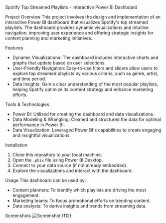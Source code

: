 
 Spotify Top Streamed Playlists - Interactive Power BI Dashboard

 Project Overview
This project involves the design and implementation of an interactive Power BI dashboard that visualizes Spotify's top streamed playlists. The dashboard provides dynamic visualizations and intuitive navigation, improving user experience and offering strategic insights for content planning and marketing initiatives.

 Features
- Dynamic Visualizations: The dashboard includes interactive charts and graphs that update based on user selections.
- User-Friendly Navigation: Easy-to-use filters and slicers allow users to explore top streamed playlists by various criteria, such as genre, artist, and time period.
- Data Insights: Gain a clear understanding of the most popular playlists, helping Spotify optimize its content strategy and enhance marketing efforts.

 Tools & Technologies
- Power BI: Utilized for creating the dashboard and data visualizations.
- Data Modeling & Wrangling: Cleaned and structured the data for optimal performance in Power BI.
- Data Visualization: Leveraged Power BI's capabilities to create engaging and insightful visualizations.

 Installation
1. Clone this repository to your local machine.
2. Open the `.pbix` file using Power BI Desktop.
3. Connect to your data source (if not already embedded).
4. Explore the visualizations and interact with the dashboard.

 Usage
This dashboard can be used by:
- Content planners: To identify which playlists are driving the most engagement.
- Marketing teams: To focus promotional efforts on trending content.
- Data analysts: To derive insights and trends from streaming data.

 Screenshots
![Screenshot (112)](https://github.com/user-attachments/assets/3ad2bf0e-4272-48c0-819d-75eae65259bf)


